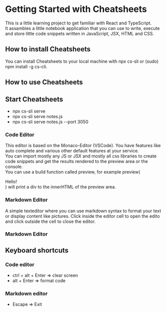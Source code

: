# Getting Started with Cheatsheets

This is a little learning project to get familiar with React and TypeScript.  
It assambles a little notebook application that you can use to write, execute and store little code snippets written in JavaScript, JSX, HTML and CSS.

## How to install Cheatsheets

You can install Cheatsheets to your local machine with npx cs-sli or (sudo) npm install -g cs-cli.  

## How to use Cheatsheets

## Start Cheatsheets
 - npx cs-sli serve
 - npx cs-sli serve notes.js
 - npx cs-sli serve notes.js --port 3050

### Code Editor
This editor is based on the Monaco-Editor (VSCode). You have features like auto complete and various other default features at your service.  
You can import mostly any JS or JSX and mostly all css libraries to create code snippets and get the results rendered to the preview area or the console.  
You can use a build function called preview, for example preview(<div>Hello!</div>) will print a div to the innerHTML of the preview area.

### Markdown Editor
A simple texteditor where you can use markdown syntax to format your text or display content like pictures. Click inside the editor cell to open the edito and click outside the cell to close the editor.

### Markdown Editor
## Keyboard shortcuts
### Code editor
- ctrl + alt + Enter => clear screen
- alt + Enter => format code
### Markdown editor
- Escape => Exit  


